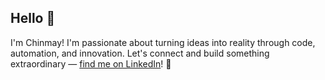 ## Hello 👋

I'm Chinmay! I'm passionate about turning ideas into reality through code, automation, and innovation. Let's connect and build something extraordinary — [find me on LinkedIn](https://www.linkedin.com/in/chinmaykumar-vyas/)! 🔗
